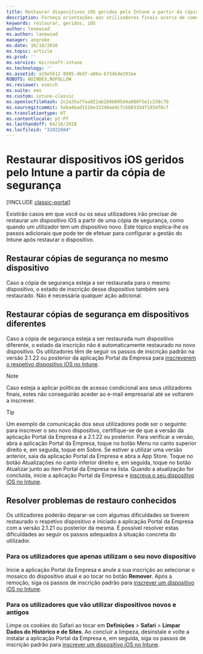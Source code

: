 ```yaml
---
title: Restaurar dispositivos iOS geridos pelo Intune a partir da cópia de segurança
description: Forneça orientações aos utilizadores finais acerca de como voltarem a inscrever os respetivos dispositivos depois de os restaurarem a partir da cópia de segurança.
keywords: restaurar, geridos, iOS
author: lenewsad
ms.author: lanewsad
manager: angrobe
ms.date: 10/18/2016
ms.topic: article
ms.prod: ''
ms.service: microsoft-intune
ms.technology: ''
ms.assetid: a19e5612-8805-4bd7-a86a-b734bde293ae
ROBOTS: NOINDEX,NOFOLLOW
ms.reviewer: esmich
ms.suite: ems
ms.custom: intune-classic
ms.openlocfilehash: 2c2a35a7faa022ab2b9b095d4a08075e1c338c70
ms.sourcegitcommit: 5eba4bad151be32346aedc7cbb0333d71934f8cf
ms.translationtype: HT
ms.contentlocale: pt-PT
ms.lasthandoff: 04/16/2018
ms.locfileid: "31022684"
---
```

# <a name="restore-intune-managed-ios-devices-from-backup"></a>Restaurar dispositivos iOS geridos pelo Intune a partir da cópia de segurança

[!INCLUDE [classic-portal](../includes/classic-portal.md)]

Existirão casos em que você ou os seus utilizadores irão precisar de restaurar um dispositivo iOS a partir de uma cópia de segurança, como quando um utilizador tem um dispositivo novo. Este tópico explica-lhe os passos adicionais que pode ter de efetuar para configurar a gestão do Intune após restaurar o dispositivo.

## <a name="restoring-backups-onto-the-same-device"></a>Restaurar cópias de segurança no mesmo dispositivo

Caso a cópia de segurança esteja a ser restaurada para o mesmo dispositivo, o estado de inscrição desse dispositivo também será restaurado. Não é necessária qualquer ação adicional.

## <a name="restoring-backups-onto-different-devices"></a>Restaurar cópias de segurança em dispositivos diferentes

Caso a cópia de segurança esteja a ser restaurada num dispositivo diferente, o estado da inscrição não é automaticamente restaurado no novo dispositivo. Os utilizadores têm de seguir os passos de inscrição padrão na versão 2.1.22 ou posterior da aplicação Portal da Empresa para [inscreverem o respetivo dispositivo iOS no Intune](/intune-user-help/enroll-your-device-in-intune-ios).

> [!NOTE]
> Caso esteja a aplicar políticas de acesso condicional aos seus utilizadores finais, estes não conseguirão aceder ao e-mail empresarial até se voltarem a inscrever.

> [!TIP]
> Um exemplo de comunicação dos seus utilizadores pode ser o seguinte: para inscrever o seu novo dispositivo, certifique-se de que a versão da aplicação Portal da Empresa é a 2.1.22 ou posterior. Para verificar a versão, abra a aplicação Portal da Empresa, toque no botão Menu no canto superior direito e, em seguida, toque em Sobre. Se estiver a utilizar uma versão anterior, saia da aplicação Portal da Empresa e abra a App Store. Toque no botão Atualizações no canto inferior direito e, em seguida, toque no botão Atualizar junto ao item Portal da Empresa na lista. Quando a atualização for concluída, inicie a aplicação Portal da Empresa e [inscreva o seu dispositivo iOS no Intune](/intune-user-help/enroll-your-device-in-intune-ios).

## <a name="resolving-known-issues-with-restores"></a>Resolver problemas de restauro conhecidos

Os utilizadores poderão deparar-se com algumas dificuldades se tiverem restaurado o respetivo dispositivo e iniciado a aplicação Portal da Empresa com a versão 2.1.21 ou posterior da mesma. É possível resolver estas dificuldades ao seguir os passos adequados à situação concreta do utilizador.

### <a name="for-users-who-will-only-use-their-new-device"></a>Para os utilizadores que apenas utilizam o seu novo dispositivo
Inicie a aplicação Portal da Empresa e anule a sua inscrição ao selecionar o mosaico do dispositivo atual e ao tocar no botão __Remover__. Após a remoção, siga os passos de inscrição padrão para [inscrever um dispositivo iOS no Intune](/intune-user-help/enroll-your-device-in-intune-ios).

### <a name="for-users-who-will-use-both-their-old-and-new-devices"></a>Para os utilizadores que vão utilizar dispositivos novos e antigos
Limpe os cookies do Safari ao tocar em __Definições__ > __Safari__ > __Limpar Dados do Histórico e de Sites__. Ao concluir a limpeza, desinstale e volte a instalar a aplicação Portal da Empresa e, em seguida, siga os passos de inscrição padrão para [inscrever um dispositivo iOS no Intune](/intune-user-help/enroll-your-device-in-intune-ios).
